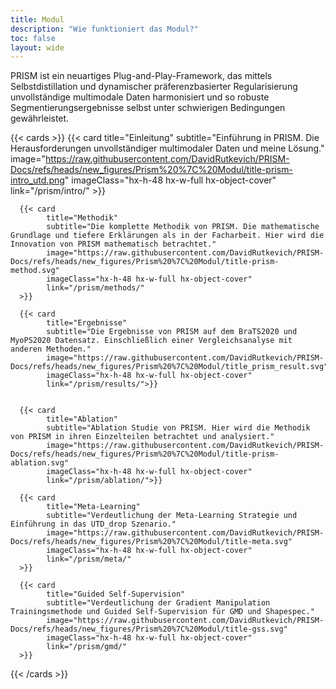 ```yaml
---
title: Modul
description: "Wie funktioniert das Modul?"
toc: false
layout: wide
---
```


<div class="hx-mt-4"></div>

<p class="hx-mb-12 hx-text-center hx-text-lg hx-text-gray-500 dark:hx-text-gray-400">
PRISM ist ein neuartiges Plug-and-Play-Framework, das mittels Selbstdistillation und dynamischer präferenzbasierter Regularisierung unvollständige multimodale Daten harmonisiert und so robuste Segmentierungsergebnisse selbst unter schwierigen Bedingungen gewährleistet.
</p>


{{< cards >}}
      {{< card
            title="Einleitung"
            subtitle="Einführung in PRISM. Die Herausforderungen unvollständiger multimodaler Daten und meine Lösung."
            image="https://raw.githubusercontent.com/DavidRutkevich/PRISM-Docs/refs/heads/new_figures/Prism%20%7C%20Modul/title-prism-intro_utd.png"
            imageClass="hx-h-48 hx-w-full hx-object-cover"
            link="/prism/intro/"
      >}}

      {{< card
            title="Methodik"
            subtitle="Die komplette Methodik von PRISM. Die mathematische Grundlage und tiefere Erklärungen als in der Facharbeit. Hier wird die Innovation von PRISM mathematisch betrachtet."
            image="https://raw.githubusercontent.com/DavidRutkevich/PRISM-Docs/refs/heads/new_figures/Prism%20%7C%20Modul/title-prism-method.svg"
            imageClass="hx-h-48 hx-w-full hx-object-cover"
            link="/prism/methods/"
      >}}

      {{< card
            title="Ergebnisse"
            subtitle="Die Ergebnisse von PRISM auf dem BraTS2020 und MyoPS2020 Datensatz. Einschließlich einer Vergleichsanalyse mit anderen Methoden."
            image="https://raw.githubusercontent.com/DavidRutkevich/PRISM-Docs/refs/heads/new_figures/Prism%20%7C%20Modul/title_prism_result.svg"
            imageClass="hx-h-48 hx-w-full hx-object-cover"
            link="/prism/results/">}}


      {{< card
            title="Ablation"
            subtitle="Ablation Studie von PRISM. Hier wird die Methodik von PRISM in ihren Einzelteilen betrachtet und analysiert."
            image="https://raw.githubusercontent.com/DavidRutkevich/PRISM-Docs/refs/heads/new_figures/Prism%20%7C%20Modul/title-prism-ablation.svg"
            imageClass="hx-h-48 hx-w-full hx-object-cover"
            link="/prism/ablation/">}}

      {{< card
            title="Meta-Learning"
            subtitle="Verdeutlichung der Meta-Learning Strategie und Einführung in das UTD_drop Szenario."
            image="https://raw.githubusercontent.com/DavidRutkevich/PRISM-Docs/refs/heads/new_figures/Prism%20%7C%20Modul/title-meta.svg"
            imageClass="hx-h-48 hx-w-full hx-object-cover"
            link="/prism/meta/"
      >}}

      {{< card
            title="Guided Self-Supervision"
            subtitle="Verdeutlichung der Gradient Manipulation Trainingsmethode und Guided Self-Supervision für GMD und Shapespec."
            image="https://raw.githubusercontent.com/DavidRutkevich/PRISM-Docs/refs/heads/new_figures/Prism%20%7C%20Modul/title-gss.svg"
            imageClass="hx-h-48 hx-w-full hx-object-cover"
            link="/prism/gmd/"
      >}}
{{< /cards >}}
